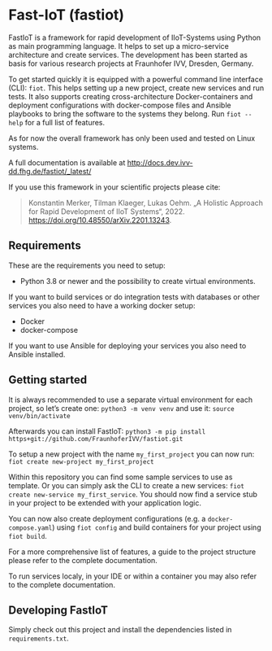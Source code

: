 # Fast-IoT (fastiot)

FastIoT is a framework for rapid development of IIoT-Systems using Python as main programming language.
It helps to set up a micro-service architecture and create services. The development has been started as basis for 
various research projects at Fraunhofer IVV, Dresden, Germany.  

To get started quickly it is equipped with a powerful command line interface (CLI): `fiot`.
This helps setting up a new project, create new services and run tests. 
It also supports creating cross-architecture Docker-containers and deployment configurations with docker-compose files
and Ansible playbooks to bring the software to the systems they belong. Run `fiot --help` for a full list of features.

As for now the overall framework has only been used and tested on Linux systems.

A full documentation is available at http://docs.dev.ivv-dd.fhg.de/fastiot/_latest/

If you use this framework in your scientific projects please cite: 
> Konstantin Merker, Tilman Klaeger, Lukas Oehm. „A Holistic Approach for Rapid Development of IIoT Systems“, 2022. https://doi.org/10.48550/arXiv.2201.13243.


## Requirements

These are the requirements you need to setup:

* Python 3.8 or newer and the possibility to create virtual environments.

If you want to build services or do integration tests with databases or other services you also need to have a working
docker setup:
* Docker
* docker-compose

If you want to use Ansible for deploying your services you also need to Ansible installed.


## Getting started

It is always recommended to use a separate virtual environment for each project, so let’s create one: `python3 -m venv venv` and use it: `source venv/bin/activate`

Afterwards you can install FastIoT: `python3 -m pip install https+git://github.com/FraunhoferIVV/fastiot.git`

To setup a new project with the name `my_first_project` you can now run: `fiot create new-project my_first_project`

Within this repository you can find some sample services to use as template.
Or you can simply ask the CLI to create a new services: `fiot create new-service my_first_service`.
You should now find a service stub in your project to be extended with your application logic.

You can now also create deployment configurations (e.g. a `docker-compose.yaml`) using `fiot config` and build 
containers for your project using `fiot build`.

For a more comprehensive list of features, a guide to the project structure please refer to the complete documentation.

To run services localy, in your IDE or within a container you may also refer to the complete documentation.

## Developing FastIoT

Simply check out this project and install the dependencies listed in `requirements.txt`. 